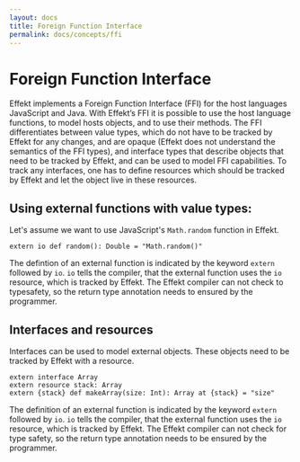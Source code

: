 ```yaml
---
layout: docs
title: Foreign Function Interface
permalink: docs/concepts/ffi
---
```

# Foreign Function Interface
Effekt implements a Foreign Function Interface (FFI) for the host languages JavaScript and Java. With Effekt’s FFI it is possible to use the host language functions, to model hosts objects, and to use their methods. The FFI differentiates between value types, which do not have to be tracked by Effekt for any changes, and are opaque (Effekt does not understand the semantics of the FFI types), and interface types that describe objects that need to be tracked by Effekt, and can be used to model FFI capabilities. To track any interfaces, one has to define resources which should be tracked by Effekt and let the object live in these resources.

## Using external functions with value types:
Let's assume we want to use JavaScript's `Math.random` function in Effekt.
```effekt
extern io def random(): Double = "Math.random()"
```
The defintion of an external function is indicated by the keyword `extern` followed by `io`. `io` tells the compiler, that the external function uses the `io` resource, which is tracked by Effekt. The Effekt compiler can not check to typesafety, so the return type annotation needs to ensured by the programmer.

## Interfaces and resources
Interfaces can be used to model external objects. These objects need to be tracked by Effekt with a resource. 
```effekt
extern interface Array
extern resource stack: Array
extern {stack} def makeArray(size: Int): Array at {stack} = "size"
```
The definition of an external function is indicated by the keyword `extern` followed by `io`. `io` tells the compiler, that the external function uses the `io` resource, which is tracked by Effekt. The Effekt compiler can not check for type safety, so the return type annotation needs to be ensured by the programmer.